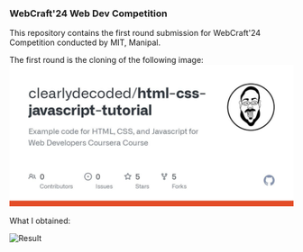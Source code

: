 ### WebCraft'24 Web Dev Competition
This repository contains the first round submission for WebCraft'24 Competition conducted by MIT, Manipal.

The first round is the cloning of the following image: 
![Target](./ToClone.jpeg)

What I obtained:

![Result](https://github.com/Programmer-Arvind/WebCraft-24/assets/96773379/2630cf3f-1376-448d-8184-d93ea795fde5)

